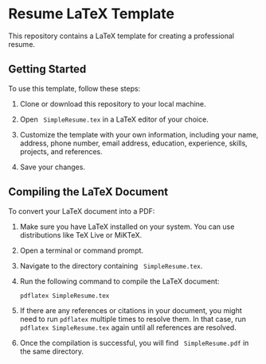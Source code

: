 # Resume LaTeX Template

This repository contains a LaTeX template for creating a professional resume.

## Getting Started

To use this template, follow these steps:

1. Clone or download this repository to your local machine.

2. Open ` SimpleResume.tex` in a LaTeX editor of your choice.

3. Customize the template with your own information, including your name, address, phone number, email address, education, experience, skills, projects, and references.

4. Save your changes.

## Compiling the LaTeX Document

To convert your LaTeX document into a PDF:

1. Make sure you have LaTeX installed on your system. You can use distributions like TeX Live or MiKTeX.

2. Open a terminal or command prompt.

3. Navigate to the directory containing ` SimpleResume.tex`.

4. Run the following command to compile the LaTeX document:

   ```
   pdflatex SimpleResume.tex
   ```

5. If there are any references or citations in your document, you might need to run `pdflatex` multiple times to resolve them. In that case, run `pdflatex SimpleResume.tex` again until all references are resolved.

6. Once the compilation is successful, you will find ` SimpleResume.pdf` in the same directory.
